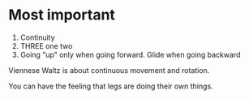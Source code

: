 
# Most important

1. Continuity
2. THREE one two
3. Going "up" only when going forward. Glide when going backward

Viennese Waltz is about continuous movement and rotation.

You can have the feeling that legs are doing their own things.

